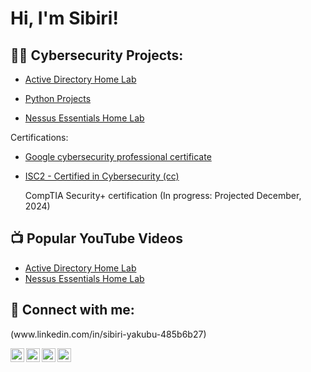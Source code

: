 <h1>Hi, I'm Sibiri! 

<h2>👨‍💻 Cybersecurity Projects:</h2>

- [Active Directory Home Lab](https://github.com/cee4gh/ActiveDirectoryLab/edit/main/README.md)

- [Python Projects](https://github.com/cee4gh/LABURL)
  
- [Nessus Essentials Home Lab](https://www.youtube.com/watch?v=a83ASGn_V_s)
    
<h7>Certifications:<h7>
- [Google cybersecurity professional certificate](https://coursera.org/verify/professional-cert/826FMZN45RC2)
- [ISC2 - Certified in Cybersecurity (cc)](www.linkedin.com/in/sibiri-yakubu-485b6b27)

  CompTIA Security+ certification (In progress: Projected December, 2024)

<h2>📺 Popular YouTube Videos</h2>

- [Active Directory Home Lab](https://www.youtube.com/watch?v=a83ASGn_V_s)
- [Nessus Essentials Home Lab](https://www.youtube.com/watch?v=a83ASGn_V_s)


<h2> 🤳 Connect with me:</h2>(www.linkedin.com/in/sibiri-yakubu-485b6b27)

[<img align="left" alt="JoshMadakor | YouTube" width="22px" src="https://cdn.jsdelivr.net/npm/simple-icons@v3/icons/youtube.svg" />][youtube]
[<img align="left" alt="JoshMadakor | Twitter" width="22px" src="https://cdn.jsdelivr.net/npm/simple-icons@v3/icons/twitter.svg" />][twitter]
[<img align="left" alt="JoshMadakor | LinkedIn" width="22px" src="https://cdn.jsdelivr.net/npm/simple-icons@v3/icons/linkedin.svg" />][linkedin]
[<img align="left" alt="JoshMadakor | Instagram" width="22px" src="https://cdn.jsdelivr.net/npm/simple-icons@v3/icons/instagram.svg" />][instagram]

[twitter]: https://twitter.com/joshmadakor
[youtube]: https://www.youtube.com/c/joshmadakor
[instagram]: https://www.instagram.com/joshmadakor/
[linkedin]: https://linkedin.com/in/joshmadakor

<!--
**joshmadakor1/joshmadakor1** is a ✨ _special_ ✨ repository because its `README.md` (this file) appears on your GitHub profile.

Here are some ideas to get you started:

- 🔭 I’m currently working on ...
- 🌱 I’m currently learning ...
- 👯 I’m looking to collaborate on ...
- 🤔 I’m looking for help with ...
- 💬 Ask me about ...
- 📫 How to reach me: ...
- 😄 Pronouns: ...
- ⚡ Fun fact: ...
-->
